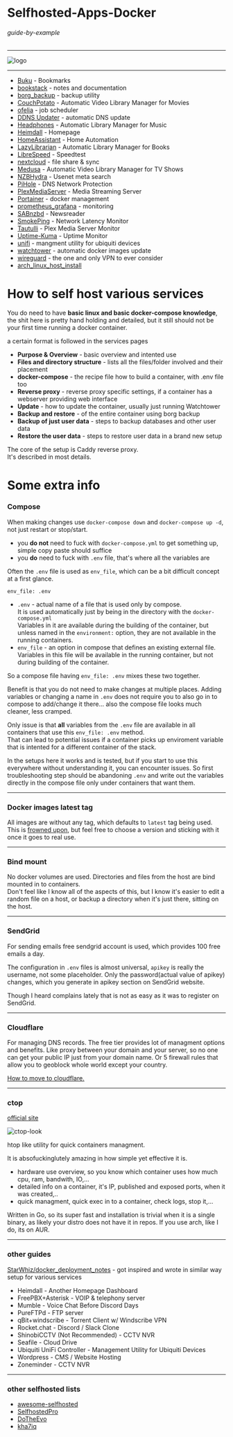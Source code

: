 # Selfhosted-Apps-Docker

###### guide-by-example

---

![logo](https://i.imgur.com/u5LH0jI.png)

---

* [Buku](buku/) - Bookmarks
* [bookstack](bookstack/) - notes and documentation
* [borg_backup](borg_backup/) - backup utility
* [CouchPotato](couchpotato/) - Automatic Video Library Manager for Movies
* [ofelia](ofelia/) - job scheduler
* [DDNS Updater](ddns-updater/) - automatic DNS update
* [Headphones](headphones/) - Automatic Library Manager for Music
* [Heimdall](heimdall/) - Homepage
* [HomeAssistant](homeAssistant/) - Home Automation
* [LazyLibrarian](lazylibrarian/) - Automatic Library Manager for Books
* [LibreSpeed](librspeed/) - Speedtest
* [nextcloud](nextcloud/) - file share & sync
* [Medusa](medusa/) - Automatic Video Library Manager for TV Shows
* [NZBHydra](nzbhydra/) - Usenet meta search
* [PiHole](pihole/) - DNS Network Protection
* [PlexMediaServer](plexmeddiaserver/) - Media Streaming Server
* [Portainer](portainer/) - docker management
* [prometheus_grafana](prometheus_grafana/) - monitoring
* [SABnzbd](sabnzbd/) - Newsreader
* [SmokePing](smokeping/) - Network Latency Monitor
* [Tautulli](tautulli) - Plex Media Server Monitor
* [Uptime-Kuma](https://github.com/louislam/uptime-kuma) - Uptime Monitor
* [unifi](unifi/) - mangment utility for ubiquiti devices
* [watchtower](watchtower/) - automatic docker images update
* [wireguard](wireguard/) - the one and only VPN to ever consider
* [arch_linux_host_install](arch_linux_host_install)

# How to self host various services

You do need to have **basic linux and basic docker-compose knowledge**,
the shit here is pretty hand holding and detailed, but it still should not be
your first time running a docker container.

a certain format is followed in the services pages

* **Purpose & Overview** - basic overview and intented use
* **Files and directory structure** - lists all the files/folder involved
 and their placement
* **docker-compose** - the recipe file how to build a container, with .env file too
* **Reverse proxy** - reverse proxy specific settings, if a container has
 a webserver providing web interface
* **Update** - how to update the container, usually just running Watchtower
* **Backup and restore** - of the entire container using borg backup
* **Backup of just user data** - steps to backup databases and other user data
* **Restore the user data** - steps to restore user data in a brand new setup


The core of the setup is Caddy reverse proxy.</br>
It's described in most details.

# Some extra info

### Compose

When making changes use `docker-compose down` and `docker-compose up -d`,
not just restart or stop/start.

* you **do not** need to fuck with `docker-compose.yml` to get something up,
simple copy paste should suffice
* you **do** need to fuck with `.env` file, that's where all the variables are
  
Often the `.env` file is used as `env_file`,
which can be a bit difficult concept at a first glance.

`env_file: .env`

* `.env` - actual name of a file that is used only by compose.</br>
  It is used automatically just by being in the directory
  with the `docker-compose.yml`</br>
  Variables in it are available during the building of the container,
  but unless named in the `environment:` option, they are not available
  in the running containers.
* `env_file` - an option in compose that defines an existing external file.</br>
  Variables in this file will be available in the running container,
  but not during building of the container.

So a compose file having `env_file: .env` mixes these two together.

Benefit is that you do not need to make changes at multiple places.
Adding variables or changing a name in `.env` does not require you
to also go in to compose to add/change it there...  also the compose file
looks much cleaner, less cramped.

Only issue is that **all** variables from the `.env` file are available in
all containers that use this `env_file: .env` method.</br>
That can lead to potential issues if a container picks up enviroment
variable that is intented for a different container of the stack.

In the setups here it works and is tested, but if you start to use this
everywhere without understanding it, you can encounter issues.
So first troubleshooting step should be abandoning `.env` and write out 
the variables directly in the compose file only under containers that want them.

---

### Docker images latest tag

All images are without any tag, which defaults to `latest` tag being used.</br>
This is [frowned upon](https://vsupalov.com/docker-latest-tag/),
but feel free to choose a version and sticking with it once it goes to real use.

---

### Bind mount

No docker volumes are used. Directories and files from the host
are bind mounted in to containers.</br>
Don't feel like I know all of the aspects of this,
but I know it's easier to edit a random file on a host,
or backup a directory when it's just there, sitting on the host.

---

### SendGrid

For sending emails free sendgrid account is used, which provides 100 free emails
a day.

The configuration in `.env` files is almost universal, `apikey` is
really the username, not some placeholder.
Only the password(actual value of apikey) changes,
which you generate in apikey section on SendGrid website.

Though I heard complains lately that is not as easy as it was to register on SendGrid.

---

### Cloudflare

For managing DNS records. The free tier provides lot of managment options and 
benefits. Like proxy between your domain and your server, so no one
can get your public IP just from your domain name. Or 5 firewall rules that allow
you to geoblock whole world except your country.

[How to move to cloudflare.](https://support.cloudflare.com/hc/en-us/articles/205195708-Changing-your-domain-nameservers-to-Cloudflare)

---

### ctop

[official site](https://github.com/bcicen/ctop)

![ctop-look](https://i.imgur.com/nGAd1MQ.png)

htop like utility for quick containers managment.

It is absofuckinglutely amazing in how simple yet effective it is.

* hardware use overview, so you know which container uses how much cpu, ram, bandwith, IO,...
* detailed info on a container, it's IP, published and exposed ports, when it was created,..
* quick managment, quick exec in to a container, check logs, stop it,...

Written in Go, so its super fast and installation is trivial when it is a single binary,
as likely your distro does not have it in repos. If you use arch, like I do, its on AUR.


---

### other guides

[StarWhiz/docker_deployment_notes](https://github.com/StarWhiz/docker_deployment_notes/blob/master/README.md)
    - got inspired and wrote in similar way setup for various services

* Heimdall - Another Homepage Dashboard
* FreePBX+Asterisk - VOIP & telephony server
* Mumble - Voice Chat Before Discord Days
* PureFTPd - FTP server
* qBit+windscribe - Torrent Client w/ Windscribe VPN
* Rocket.chat - Discord / Slack Clone
* ShinobiCCTV (Not Recommended) - CCTV NVR
* Seafile - Cloud Drive
* Ubiquiti UniFi Controller - Management Utility for Ubiquiti Devices
* Wordpress - CMS / Website Hosting
* Zoneminder - CCTV NVR

---

### other selfhosted lists

* [awesome-selfhosted](https://github.com/awesome-selfhosted/awesome-selfhosted)
* [SelfhostedPro](https://github.com/SelfhostedPro/selfhosted_templates)
* [DoTheEvo](https://github.com/DoTheEvo/selfhosted-apps-docker)
* [kha7iq](https://github.com/kha7iq/selfhosted)
